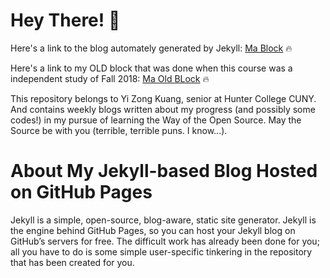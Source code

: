 # Hey There! :dragon:

Here's a link to the blog automately generated by Jekyll: [Ma Block](https://hunter-college-ossd-spr19.github.io/yizongk-weekly/) :fire:

Here's a link to my OLD block that was done when this course was a independent study of Fall 2018: [Ma Old BLock](https://hunter-college-cs-ossd.github.io/yizongk-weekly/
) :fire:

This repository belongs to Yi Zong Kuang, senior at Hunter College CUNY. And contains weekly blogs written about my progress (and possibly some codes!) in my pursue of learning the Way of the Open Source. May the Source be with you (terrible, terrible puns. I know...).

# About My Jekyll-based Blog Hosted on GitHub Pages

Jekyll is a simple, open-source, blog-aware, static site generator.
Jekyll is the engine behind GitHub Pages, so you can host your 
Jekyll blog on GitHub’s servers for free. The difficult work has
already been done for you; all you have to do is some simple
user-specific tinkering in the repository that has been created for
you.